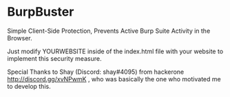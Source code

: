 # BurpBuster
Simple Client-Side Protection, Prevents Active Burp Suite Activity in the Browser.

Just modify YOURWEBSITE inside of the index.html file with your website to implement this security measure.


Special Thanks to Shay (Discord: shay#4095) from hackerone  http://discord.gg/xvNPwmK  , who was basically the one who motivated me to develop this.
